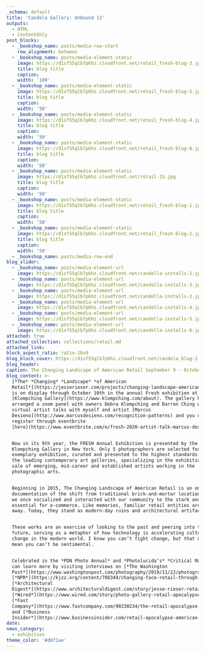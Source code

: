 ```yaml
---
_schema: default
title: 'Candela Gallery: Unbound 13'
outputs:
  - HTML
  - ContentOnly
post_blocks:
  - _bookshop_name: posts/media-row-start
    row_alignment: between
  - _bookshop_name: posts/media-element-static
    image: https://d1sf55qlb7p6hz.cloudfront.net/retail_fresh-blog-3.jpg
    title: blog title
    caption:
    width: '100'
  - _bookshop_name: posts/media-element-static
    image: https://d1sf55qlb7p6hz.cloudfront.net/retail_fresh-blog-5.jpg
    title: blog title
    caption:
    width: '50'
  - _bookshop_name: posts/media-element-static
    image: https://d1sf55qlb7p6hz.cloudfront.net/retail_fresh-blog-4.jpg
    title: blog title
    caption:
    width: '50'
  - _bookshop_name: posts/media-element-static
    image: https://d1sf55qlb7p6hz.cloudfront.net/retail_fresh-blog-6.jpg
    title: blog title
    caption:
    width: '50'
  - _bookshop_name: posts/media-element-static
    image: https://d1sf55qlb7p6hz.cloudfront.net/retail-15.jpg
    title: blog title
    caption:
    width: '50'
  - _bookshop_name: posts/media-element-static
    image: https://d1sf55qlb7p6hz.cloudfront.net/retail_fresh-blog-1.jpg
    title: blog title
    caption:
    width: '50'
  - _bookshop_name: posts/media-element-static
    image: https://d1sf55qlb7p6hz.cloudfront.net/retail_fresh-blog-2.jpg
    title: blog title
    caption:
    width: '50'
  - _bookshop_name: posts/media-row-end
blog_slider:
  - _bookshop_name: posts/media-element-url
    image: https://d1sf55qlb7p6hz.cloudfront.net/candella-installs-1.jpg
  - _bookshop_name: posts/media-element-url
    image: https://d1sf55qlb7p6hz.cloudfront.net/candella-installs-3.jpg
  - _bookshop_name: posts/media-element-url
    image: https://d1sf55qlb7p6hz.cloudfront.net/candella-installs-2.jpg
  - _bookshop_name: posts/media-element-url
    image: https://d1sf55qlb7p6hz.cloudfront.net/candella-installs-4.jpg
  - _bookshop_name: posts/media-element-url
    image: https://d1sf55qlb7p6hz.cloudfront.net/candella-installs-5.jpg
  - _bookshop_name: posts/media-element-url
    image: https://d1sf55qlb7p6hz.cloudfront.net/candella-installs-6.jpg
attached: true
attached_collection: collections/retail.md
attached_link:
block_aspect_ratio: ratio-16x9
blog_block_cover: https://d1sf55qlb7p6hz.cloudfront.net/candela_blog-1.jpg
blog_header:
caption: The Changing Landscape of American Retail September 9 - October 10
blog_content: >-
  [*The* *Changing* *Landscape* *of American
  Retail*](https://jesserieser.com/projects/changing-landscape-american-retail/)
  is on display through October 10th in the annual Fresh exhibition at
  [Klompching Gallery](https://www.klompching.com/about). The gallery has
  arranged a zoom panel with owners Debra Klompching and Darren Ching with
  virtual artist talks with myself and artist [Marcus
  Desieno](http://www.marcusdesieno.com/recognition-patterns) and you can
  register through eventbrite
  [here](https://www.eventbrite.com/e/fresh-2020-artist-talk-marcus-desieno-and-jesse-rieser-tickets-119802868605).


  Now in its 9th year, the FRESH Annual Exhibition is presented by the
  Klompching Gallery in New York. Only 5 photographers are selected for this
  exemplary exhibition, curated and presented to the highest standards by one of
  the leading contemporary art galleries, specializing in the exhibition and
  sale of emerging, mid-career and established artists working in the
  photographic arts.


  Beginning in 2015, The Changing Landscape of American Retail is an ongoing
  documentation of the shift from traditional brick-and-mortar locations where
  we once socialized and interacted with our community to the stark and generic
  essential for e-commerce. Like memories, familiar retail entities are fading
  away. Today, they stand as modern-day ruins and architectural artifacts.


  These works are an exercise of looking to the past and peering into the
  future, serving as a metaphor of how technology is accelerating cultural
  change in the modern world. I know you can’t fight change, but that doesn’t
  mean you can’t be sentimental.


  Celebrated in the *PDN Photo Annual* and *Photolucida’s* *Critical Mass*, you
  can learn more by visiting interviews on [*The Washington
  Post*](https://www.washingtonpost.com/photography/2019/11/22/photographing-retail-apocalypse/)*,*
  [*NPR*](https://kjzz.org/content/708344/changing-face-retail-through-camera-lens)*,*
  [*Architectural
  Digest*](https://www.architecturaldigest.com/story/jesse-rieser-retail-apocalypse)*,*
  [*Wired*](https://www.wired.com/story/photo-gallery-retail-apocalypse/)*,*
  [*Fast
  Company*](https://www.fastcompany.com/90230234/the-retail-apocalypse-in-pictures)*,*
  and [*Business
  Insider*](https://www.businessinsider.com/retail-apocalypse-american-landscape-jesse-rieser-photos-2018-12)*.*
date:
news_category:
  - exhibition
theme_color: '#d8f1ae'
---
```

